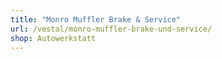 ```yaml
---
title: "Monro Muffler Brake & Service"
url: /vestal/monro-muffler-brake-und-service/
shop: Autowerkstatt
---
```

